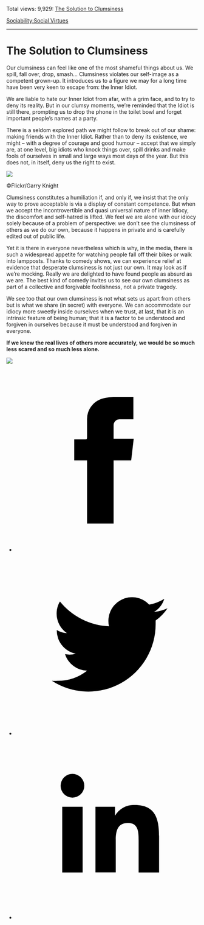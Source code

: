Total views: 9,929: [The Solution to Clumsiness](https://www.theschooloflife.com/thebookoflife/clumsiness/)

[Sociability:](https://www.theschooloflife.com/thebookoflife/category/sociability/)[Social Virtues](https://www.theschooloflife.com/thebookoflife/category/sociability/social-virtues/)

* * *

# The Solution to Clumsiness
<style>
						.alignnone {
  display: block;
  margin-left: auto;
  margin-right: auto;
  align: center:
}

.addtoany_share_save_container {
display:none;
}

.wp-block-image {
		display: block;
  margin-left: auto;
  margin-right: auto;
  width: 50%;
}

.aligncenter {
display: block;
  margin-left: auto;
  margin-right: auto;
  align: center:
}

@media only screen and (max-width: 500px) {
  .wp-block-image {
		display: block;
  margin-left: auto;
  margin-right: auto;
  width: 100%;
} }

h1 {max-width: 600px !important;
}
.s18-single-post .content-area .site-main article .post-cat-header-display + .old-wrapper p {
    font-size: 1.200em
}
						</style>

Our clumsiness can feel like one of the most shameful things about us. We spill, fall over, drop, smash… Clumsiness violates our self-image as a competent grown-up. It introduces us to a figure we may for a long time have been very keen to escape from: the Inner Idiot.

We are liable to hate our Inner Idiot from afar, with a grim face, and to try to deny its reality. But in our clumsy moments, we’re reminded that the Idiot is still there, prompting us to drop the phone in the toilet bowl and forget important people’s names at a party.&nbsp; &nbsp; &nbsp; &nbsp; &nbsp; &nbsp; &nbsp; &nbsp; &nbsp; &nbsp; &nbsp; &nbsp; &nbsp;

There is a seldom explored path we might follow to break out of our shame: making friends with the Inner Idiot. Rather than to deny its existence, we might – with a degree of courage and good humour – accept that we simply are, at one level, big idiots who knock things over, spill drinks and make fools of ourselves in small and large ways most days of the year. But this does not, in itself, deny us the right to exist.

 ![](https://www.theschooloflife.com/thebookoflife/wp-content/uploads/2017/03/8339152338_06765ba985_z.jpg)

©Flickr/Garry Knight

Clumsiness constitutes a humiliation if, and only if, we insist that the only way to prove acceptable is via a display of constant competence. But when we accept the incontrovertible and quasi universal nature of inner Idiocy, the discomfort and self-hatred is lifted. We feel we are alone with our idiocy solely because of a problem of perspective: we don’t see the clumsiness of others as we do our own, because it happens in private and is carefully edited out of public life.

Yet it is there in everyone nevertheless which is why, in the media, there is such a widespread appetite for watching people fall off their bikes or walk into lampposts. Thanks to comedy shows, we can experience relief at evidence that desperate clumsiness is not just our own. It may look as if we’re mocking. Really we are delighted to have found people as absurd as we are. The best kind of comedy invites us to see our own clumsiness as part of a collective and forgivable foolishness, not a private tragedy.

We see too that our own clumsiness is not what sets us apart from others but is what we share (in secret) with everyone. We can accommodate our idiocy more sweetly inside ourselves when we trust, at last, that it is an intrinsic feature of being human; that it is a factor to be understood and forgiven in ourselves because it must be understood and forgiven in everyone.

**If we knew the real lives of others more accurately, we would be so much less scared and so much less alone.**

[![](https://img.youtube.com/vi/WODx5T5OKkE/0.jpg)](https://www.youtube.com/embed/WODx5T5OKkE?ecver=2 '')
<style>
    .iframe-class { display: block !important; }
</style>

- [<svg xmlns="http://www.w3.org/2000/svg" viewbox="0 0 26 26"><title>Facebook</title>
                    <g>
                        <path d="M8.38,10H9.92c.2,0,.29,0,.29-.28,0-.82,0-1.64,0-2.46a3.05,3.05,0,0,1,2.57-3.15A7.22,7.22,0,0,1,14,3.95c.86,0,1.71,0,2.57,0h.25v3.2h-2A.85.85,0,0,0,14,8c0,.62,0,1.24,0,1.91h2.87L16.51,13H14v9H10.21V13H8.38Z"></path>
                    </g>
                </svg>](http://www.facebook.com/sharer/sharer.php?u=https://www.theschooloflife.com/thebookoflife/clumsiness/)
- [<svg xmlns="http://www.w3.org/2000/svg" viewbox="0 0 26 26"><title>Twitter</title>
                    <path d="M21.69,7.9a6.75,6.75,0,0,1-1.94.53,3.39,3.39,0,0,0,1.48-1.87,6.76,6.76,0,0,1-2.14.82,3.38,3.38,0,0,0-5.75,3.08,9.59,9.59,0,0,1-7-3.53,3.38,3.38,0,0,0,1,4.51A3.36,3.36,0,0,1,5.89,11v0A3.38,3.38,0,0,0,8.6,14.37a3.39,3.39,0,0,1-1.53.06,3.38,3.38,0,0,0,3.15,2.35A6.78,6.78,0,0,1,6,18.22a6.87,6.87,0,0,1-.81,0A9.6,9.6,0,0,0,20,10.08q0-.22,0-.44A6.86,6.86,0,0,0,21.69,7.9Z"></path>
                </svg>](http://twitter.com/share?url=https://www.theschooloflife.com/thebookoflife/clumsiness/&text=&via=theschooloflife)
- [<svg xmlns="http://www.w3.org/2000/svg" viewbox="0 0 26 26"><title>LinkedIn</title>
<path class="cls-2" d="M6.67,10H9.58v9.36H6.67ZM8.13,5.32A1.69,1.69,0,1,1,6.44,7,1.69,1.69,0,0,1,8.13,5.32"></path><path class="cls-2" d="M11.41,10H14.2v1.28h0A3.06,3.06,0,0,1,17,9.75c2.95,0,3.49,1.94,3.49,4.46v5.14H17.57V14.79c0-1.09,0-2.48-1.51-2.48s-1.75,1.18-1.75,2.4v4.63H11.41Z"></path></svg>](https://www.linkedin.com/shareArticle?mini=true&url=https://www.theschooloflife.com/thebookoflife/clumsiness/)
